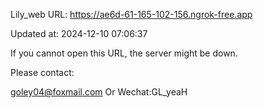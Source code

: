 Lily_web URL: https://ae6d-61-165-102-156.ngrok-free.app

Updated at: 2024-12-10 07:06:37

If you cannot open this URL, the server might be down.

Please contact: 

goley04@foxmail.com Or Wechat:GL_yeaH